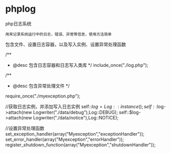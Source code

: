 phplog
======

php日志系统

	用来记录系统运行中的日志，错误、异常等信息，使用方法简单

包含文件、设置日志容器，以及写入实例、设置异常处理函数

/**
 * @desc 包含日志容器和日志写入类库
 */
include_once("./log.php");

/** 
 * @desc 包含异常处理文件
 */

require_once("./myexception.php");

//获取日志实例，并添加写入日志实例
self::$log = Log::instance();
self::$log->attach(new Logwriter("./data/debug"),Log::DEBUG);
self::$log->attach(new Logwriter("./data/notice"),Log::NOTICE);

//设置异常处理函数
set_exception_handler(array("Myexception","exceptionHandler"));
set_error_handler(array("Myexception","errorHandler"));
register_shutdown_function(array("Myexception","shutdownHandler"));


